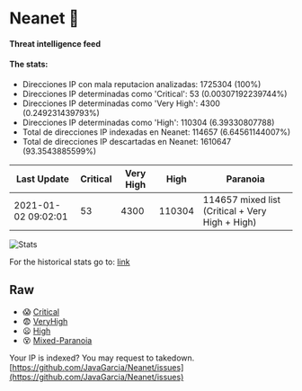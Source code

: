 # Neanet :hocho:
#### Threat intelligence feed
#### The stats:

- Direcciones IP con mala reputacion analizadas: 1725304 (100%)
- Direcciones IP determinadas como 'Critical':  53 (0.00307192239744%)
- Direcciones IP determinadas como 'Very High':  4300 (0.249231439793%)
- Direcciones IP determinadas como 'High':  110304 (6.39330807788)
- Total de direcciones IP indexadas en Neanet:  114657 (6.64561144007%)
- Total de direcciones IP descartadas en Neanet:  1610647 (93.3543885599%)

| Last Update | Critical | Very High | High | Paranoia |
| --- | --- | --- | --- | --- |
| 2021-01-02 09:02:01 | 53 | 4300 | 110304 | 114657 mixed list (Critical + Very High + High)|

![Stats](https://docs.google.com/spreadsheets/d/e/2PACX-1vSnaNMIXVabIpDJjufMlzH7poXnshF3mgd8Is1g9ytUEzVsP5my4Trn8f-xkoLLQ38xpL3HtmUexLo6/pubchart?oid=501124687&format=image)

For the historical stats go to: [link](/stats.csv)
## Raw
- :scream: [Critical](https://raw.githubusercontent.com/JavaGarcia/Neanet/master/blacklists/neanet_critical.txt)
- :fearful: [VeryHigh](https://raw.githubusercontent.com/JavaGarcia/Neanet/master/blacklists/neanet_veryHigh.txtt)
- :frowning: [High](https://raw.githubusercontent.com/JavaGarcia/Neanet/master/blacklists/neanet_high.txt)
- :dizzy_face: [Mixed-Paranoia](https://raw.githubusercontent.com/JavaGarcia/Neanet/master/blacklists/neanet_all.txt)


Your IP is indexed? You may request to takedown. [https://github.com/JavaGarcia/Neanet/issues](https://github.com/JavaGarcia/Neanet/issues)
















































































































































































































































































































































































































































































































































































































































































































































































































































































































































































































































































































































































































































































































































































































































































































































































































































































































































































































































































































































































































































































































































































































































































































































































































































































































































































































































































































































































































































































































































































































































































































































































































































































































































